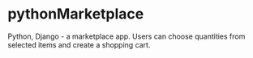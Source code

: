 # pythonMarketplace
Python, Django - a marketplace app. Users can choose quantities from selected items and create a shopping cart.
